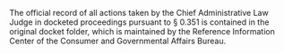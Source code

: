 The official record of all actions taken by the Chief Administrative Law Judge in docketed proceedings pursuant to § 0.351 is contained in the original docket folder, which is maintained by the Reference Information Center of the Consumer and Governmental Affairs Bureau.

